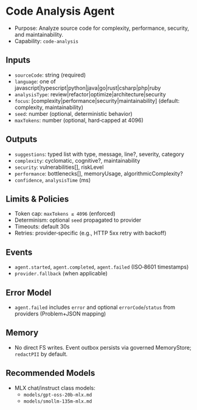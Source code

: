 # Code Analysis Agent

- Purpose: Analyze source code for complexity, performance, security, and maintainability.
- Capability: `code-analysis`

## Inputs

- `sourceCode`: string (required)
- `language`: one of javascript|typescript|python|java|go|rust|csharp|php|ruby
- `analysisType`: review|refactor|optimize|architecture|security
- `focus`: [complexity|performance|security|maintainability] (default: complexity, maintainability)
- `seed`: number (optional, deterministic behavior)
- `maxTokens`: number (optional, hard‑capped at 4096)

## Outputs

- `suggestions`: typed list with type, message, line?, severity, category
- `complexity`: cyclomatic, cognitive?, maintainability
- `security`: vulnerabilities[], riskLevel
- `performance`: bottlenecks[], memoryUsage, algorithmicComplexity?
- `confidence`, `analysisTime` (ms)

## Limits & Policies

- Token cap: `maxTokens ≤ 4096` (enforced)
- Determinism: optional `seed` propagated to provider
- Timeouts: default 30s
- Retries: provider‑specific (e.g., HTTP 5xx retry with backoff)

## Events

- `agent.started`, `agent.completed`, `agent.failed` (ISO‑8601 timestamps)
- `provider.fallback` (when applicable)

## Error Model

- `agent.failed` includes `error` and optional `errorCode`/`status` from providers (Problem+JSON mapping)

## Memory

- No direct FS writes. Event outbox persists via governed MemoryStore; `redactPII` by default.

## Recommended Models

- MLX chat/instruct class models:
  - `models/gpt-oss-20b-mlx.md`
  - `models/smollm-135m-mlx.md`
